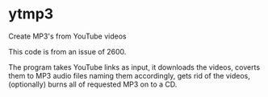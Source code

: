 # ytmp3
Create MP3's from YouTube videos

This code is from an issue of 2600.

The program takes YouTube links as input, it downloads the videos,
coverts them to MP3 audio files naming them accordingly, gets rid 
of the videos, (optionally) burns all of requested MP3 on to a CD.
